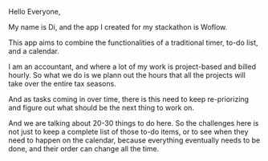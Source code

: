 Hello Everyone,

My name is Di, and the app I created for my stackathon is Woflow.

This app aims to combine the functionalities of a traditional timer, to-do list, and a calendar.

I am an accountant, and where a lot of my work is project-based and billed hourly. So what we do is we plann out the hours that all the projects will take over the entire tax seasons.

And as tasks coming in over time, there is this need to keep re-priorizing and figure out what should be the next thing to work on.

And we are talking about 20-30 things to do here. So the challenges here is not just to keep a complete list of those to-do items, or to see when they need to happen on the calendar, because everything eventually needs to be done, and their order can change all the time.





